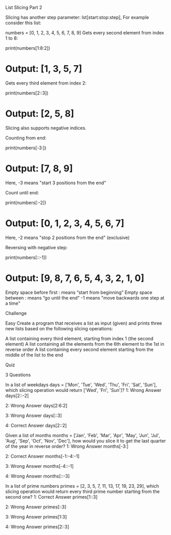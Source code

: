List Slicing Part 2

Slicing has another step parameter: lst[start:stop:step], For example consider this list:

numbers = [0, 1, 2, 3, 4, 5, 6, 7, 8, 9]
Gets every second element from index 1 to 8:

print(numbers[1:8:2])
# Output: [1, 3, 5, 7]
Gets every third element from index 2:

print(numbers[2::3])
# Output: [2, 5, 8]
Slicing also supports negative indices.

Counting from end:

print(numbers[-3:])
# Output: [7, 8, 9]
Here, -3 means "start 3 positions from the end"

Count until end:

print(numbers[:-2])    
# Output: [0, 1, 2, 3, 4, 5, 6, 7]
Here, -2 means "stop 2 positions from the end" (exclusive)

Reversing with negative step:

print(numbers[::-1])
# Output: [9, 8, 7, 6, 5, 4, 3, 2, 1, 0]
Empty space before first : means “start from beginning”
Empty space between : means “go until the end”
-1 means "move backwards one step at a time" 


Challenge

Easy
Create a program that receives a list as input (given) and prints three new lists based on the following slicing operations:

A list containing every third element, starting from index 1 (the second element)
A list containing all the elements from the 6th element to the 1st in reverse order
A list containing every second element starting from the middle of the list to the end

Quiz

3 Questions

In a list of weekdays days = ['Mon', 'Tue', 'Wed', 'Thu', 'Fri', 'Sat', 'Sun'], which slicing operation would return ['Wed', 'Fri', 'Sun']?
1: Wrong Answer
days[2::-2]

2: Wrong Answer
days[2:6:2]

3: Wrong Answer
days[::3]

4: Correct Answer 
days[2::2]

Given a list of months months = ['Jan', 'Feb', 'Mar', 'Apr', 'May', 'Jun', 'Jul', 'Aug', 'Sep', 'Oct', 'Nov', 'Dec'], how would you slice it to get the last quarter of the year in reverse order?
1: Wrong Answer
months[-3:]

2: Correct Answer 
months[-1:-4:-1]

3: Wrong Answer
months[-4::-1]

4: Wrong Answer
months[::-3]

In a list of prime numbers primes = [2, 3, 5, 7, 11, 13, 17, 19, 23, 29], which slicing operation would return every third prime number starting from the second one?
1: Correct Answer
primes[1::3]

2: Wrong Answer
primes[::3]

3: Wrong Answer
primes[1:3]

4: Wrong Answer
primes[2::3]

